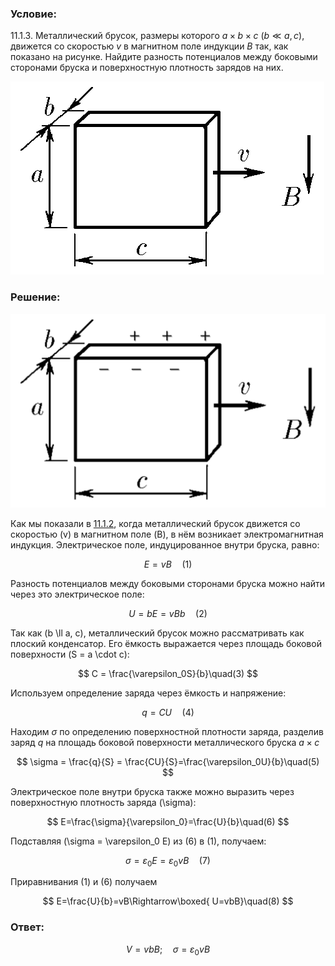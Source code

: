 ###  Условие:

$11.1.3.$ Металлический брусок, размеры которого $a×b×c$ ($b \ll a, c$), движется со скоростью $v$ в магнитном поле индукции $B$ так, как показано на рисунке. Найдите разность потенциалов между боковыми сторонами бруска и поверхностную плотность зарядов на них.

![К задаче $11.1.3$|502x309, 45%](../../img/11.1.3/11.1.3.png)

###  Решение:

![|1726x1063, 40%](../../img/11.1.3/Picture2.svg)

Как мы показали в [11.1.2](/ru/11.1.2), когда металлический брусок движется со скоростью \(v\) в магнитном поле \(B\), в нём возникает электромагнитная индукция. Электрическое поле, индуцированное внутри бруска, равно:

$$
E = vB \quad (1)
$$

Разность потенциалов между боковыми сторонами бруска можно найти через это электрическое поле:

$$
U=bE=vBb\quad(2)
$$

Так как \(b \ll a, c\), металлический брусок можно рассматривать как плоский конденсатор. Его ёмкость выражается через площадь боковой поверхности \(S = a \cdot c\):

$$
C = \frac{\varepsilon_0S}{b}\quad(3)
$$

Используем определение заряда через ёмкость и напряжение:

$$
q = CU\quad(4)
$$

Находим $\sigma$ по определению поверхностной плотности заряда, разделив заряд $q$ на площадь боковой поверхности металлического бруска $a\times c$

$$
\sigma = \frac{q}{S} = \frac{CU}{S}=\frac{\varepsilon_0U}{b}\quad(5)
$$

Электрическое поле внутри бруска также можно выразить через поверхностную плотность заряда \(\sigma\):

$$
E=\frac{\sigma}{\varepsilon_0}=\frac{U}{b}\quad(6)
$$

Подставляя \(\sigma = \varepsilon_0 E\) из $(6)$ в $(1)$, получаем:

$$
\sigma = \varepsilon_0 E = \varepsilon_0vB\quad(7)
$$

Приравнивания $(1)$ и $(6)$ получаем

$$
E=\frac{U}{b}=vB\Rightarrow\boxed{ U=vbB}\quad(8)
$$

###  Ответ:

$$
V = vbB;\quad\sigma = \varepsilon_0vB
$$